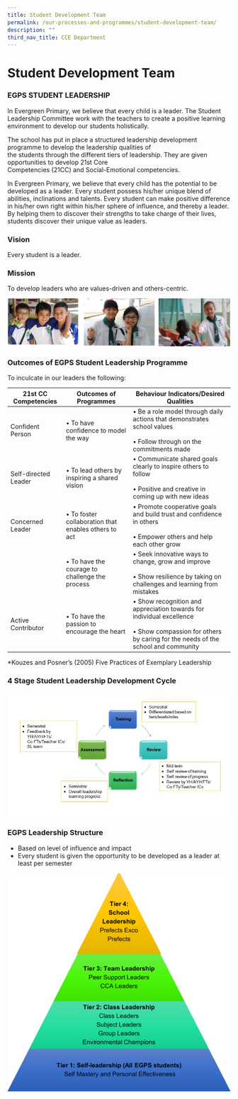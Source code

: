 ```yaml
---
title: Student Development Team
permalink: /our-processes-and-programmes/student-development-team/
description: ""
third_nav_title: CCE Department
---
```

# **Student Development Team**



### EGPS STUDENT LEADERSHIP&nbsp;

In Evergreen Primary, we believe that every child is a leader. The Student Leadership Committee work with the teachers to create a positive learning environment to develop our students holistically.&nbsp;  
  
The school has put in place a structured leadership development programme to develop the leadership qualities of  
the students through the different tiers of leadership. They are given opportunities to develop 21st Core  
Competencies (21CC) and Social-Emotional competencies.&nbsp;  
  
In Evergreen Primary, we believe that every child has the potential to be developed as a leader. Every student possess his/her unique blend of abilities, inclinations and talents. Every student can make positive difference in his/her own right within his/her sphere of influence, and thereby a leader. By helping them to discover their strengths to take charge of their lives, students discover their unique value as leaders.  
  

### Vision

Every student is a leader.  

### Mission

To develop leaders who are values-driven and others-centric.

![](/images/student%20development1.jpg)

### Outcomes of EGPS Student Leadership Programme

To inculcate in our leaders the following:

| 21st CC Competencies 	| Outcomes of Programmes 	| Behaviour Indicators/Desired Qualities 	|
|---	|---	|---	|
| Confident Person 	| • To have confidence to model the way 	| • Be a role model through daily actions that demonstrates school values<br><br>• Follow through on the commitments made 	|
| Self-directed Leader 	| • To lead others by inspiring a shared vision 	| • Communicate shared goals clearly to inspire others to follow<br><br>• Positive and creative in coming up with new ideas 	|
| Concerned Leader 	| • To foster collaboration that enables others to act 	| • Promote cooperative goals and build trust and confidence in others<br><br>• Empower others and help each other grow 	|
|  	| • To have the courage to challenge the process 	| • Seek innovative ways to change, grow and improve<br><br>• Show resilience by taking on challenges and learning from mistakes 	|
| Active Contributor 	| • To have the passion to encourage the heart 	| • Show recognition and appreciation towards for individual excellence<br><br>• Show compassion for others by caring for the needs of the school and community 	|

\*Kouzes and Posner’s (2005) Five Practices of Exemplary Leadership

### 4 Stage Student Leadership Development Cycle

![](/images/4stageleadership.jpg)

### EGPS Leadership Structure

* Based on level of influence and impact&nbsp;
* Every student is given the opportunity to be developed as a leader at least per semester


![](/images/Leadership%20Structure%202023.png)